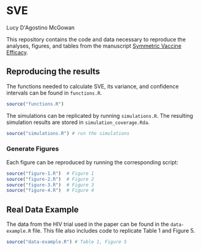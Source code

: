 # SVE

Lucy D'Agostino McGowan

This repository contains the code and data necessary to reproduce the analyses, figures, and tables from the manuscript [Symmetric Vaccine Efficacy]().

## Reproducing the results

The functions needed to calculate SVE, its variance, and confidence intervals can be found in `functions.R`.

```r
source("functions.R")
```

The simulations can be replicated by running `simulations.R`. The resulting simulation results are stored in `simulation_coverage.Rda`. 

```r
source("simulations.R") # run the simulations
```


### Generate Figures

Each figure can be reproduced by running the corresponding script:

```r
source("figure-1.R")  # Figure 1
source("figure-2.R")  # Figure 2
source("figure-3.R")  # Figure 3
source("figure-4.R")  # Figure 4
```

## Real Data Example

The data from the HIV trial used in the paper can be found in the `data-example.R` file. This file also includes code to replicate Table 1 and Figure 5.

```r
source("data-example.R") # Table 1, Figure 5
```
